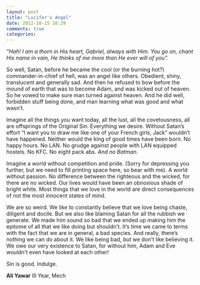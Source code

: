 ```yaml
---
layout: post
title: "Lucifer's Angel"
date: 2012-10-15 16:29
comments: true
categories: 
---
```


<em>“Hah! I am a thorn in His heart, Gabriel, always with Him. You go on, chant His name in vain, He thinks of me more than He ever will of you”.</em> 


<p>
So well, Satan, before he became the cool (or the burning hot?) commander-in-chief of hell, was an angel like others. Obedient, shiny, translucent and generally sad. And then he refused to bow before the mound of earth that was to become Adam, and was kicked out of heaven. So he vowed to make sure man turned against heaven. And he did well, forbidden stuff being done, and man learning what was good and what wasn’t. 
</p>

<p>
Imagine all the things you want today, all the lust, all the covetousness, all are offsprings of the Original Sin. Everything we desire. Without Satan’s effort “I want you to draw me like one of your French girls, Jack” wouldn’t have happened. Neither would the king of good times have been born. No happy hours. No LAN. No grudge against people with LAN equipped hostels. No KFC. No eight pack abs. <em>And no Batman.</em>
</p>

<p>
Imagine a world without competition and pride. (Sorry for depressing you further, but we need to fill printing space here, so bear with me). A world without passion. No difference between the righteous and the wicked, for there are no wicked. Our lives would have been an obnoxious shade of bright white.
Most things that we love in the world are direct consequences of not the most innocent states of mind.
</p>

<p>
We are so weird. We like to constantly believe that we love being chaste, diligent and docile. But we also like blaming Satan for all the rubbish we generate. We made him sound so bad that we ended up making him the epitome of all that we like doing but shouldn’t. It’s time we came to terms with the fact that we are in general, a bad species. And really, there’s nothing we can do about it. We like being bad, but we don’t like believing it. We owe our very existence to Satan, for without him, Adam and Eve wouldn’t even have looked at each other!
</p>

<p>
Sin is good. Indulge.
</p>

<b>Ali Yawar</b>
III Year, Mech

